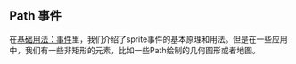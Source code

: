 ## Path 事件

在[基础用法：事件](/zh-cn/behavior#事件-event)里，我们介绍了sprite事件的基本原理和用法。但是在一些应用中，我们有一些非矩形的元素，比如一些Path绘制的几何图形或者地图。
